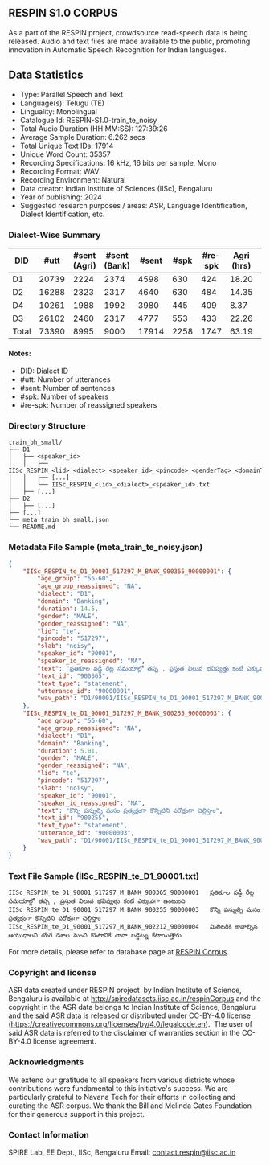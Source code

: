 ## RESPIN S1.0 CORPUS ##

As a part of the RESPIN project, crowdsource read-speech data is being released. Audio and text files
are made available to the public, promoting innovation in Automatic Speech Recognition for Indian languages.

## Data Statistics ##

- Type: Parallel Speech and Text
- Language(s): Telugu (TE)
- Linguality: Monolingual
- Catalogue Id: RESPIN-S1.0-train_te_noisy
- Total Audio Duration (HH:MM:SS): 127:39:26
- Average Sample Duration: 6.262 secs
- Total Unique Text IDs: 17914
- Unique Word Count: 35357
- Recording Specifications: 16 kHz, 16 bits per sample, Mono
- Recording Format: WAV
- Recording Environment: Natural
- Data creator: Indian Institute of Sciences (IISc), Bengaluru
- Year of publishing: 2024
- Suggested research purposes / areas: ASR, Language Identification, Dialect Identification, etc.

### Dialect-Wise Summary ###
| DID   | #utt | #sent (Agri) | #sent (Bank) | #sent | #spk | #re-spk | Agri (hrs) | Bank (hrs) | Total (hrs) |
|-------|------|--------------|--------------|-------|------|---------|------------|------------|-------------|
| D1 | 20739 | 2224 | 2374 | 4598 | 630 | 424 | 18.20 | 17.40 | 35.60 |
| D2 | 16288 | 2323 | 2317 | 4640 | 630 | 484 | 14.35 | 15.10 | 29.45 |
| D4 | 10261 | 1988 | 1992 | 3980 | 445 | 409 | 8.37 | 8.14 | 16.52 |
| D3 | 26102 | 2460 | 2317 | 4777 | 553 | 433 | 22.26 | 23.83 | 46.09 |
| Total | 73390 | 8995 | 9000 | 17914 | 2258 | 1747 | 63.19 | 64.47 | 127.66 |



#### Notes:
- DID: Dialect ID
- #utt: Number of utterances
- #sent: Number of sentences
- #spk: Number of speakers
- #re-spk: Number of reassigned speakers

### Directory Structure ###
```
train_bh_small/
├── D1
│   ├── <speaker_id>
│   │   ├── IISc_RESPIN_<lid>_<dialect>_<speaker_id>_<pincode>_<genderTag>_<domainTag>_<text_id>_<uttid>.wav
│   │   ├── [...]
│   │   └── IISc_RESPIN_<lid>_<dialect>_<speaker_id>.txt
│   ├── [...]
├── D2
│   ├── [...]
├── [...]
└── meta_train_bh_small.json
└── README.md
```

### Metadata File Sample (meta_train_te_noisy.json) ###

```json
{
    "IISc_RESPIN_te_D1_90001_517297_M_BANK_900365_90000001": {
        "age_group": "56-60",
        "age_group_reassigned": "NA",
        "dialect": "D1",
        "domain": "Banking",
        "duration": 14.5,
        "gender": "MALE",
        "gender_reassigned": "NA",
        "lid": "te",
        "pincode": "517297",
        "slab": "noisy",
        "speaker_id": "90001",
        "speaker_id_reassigned": "NA",
        "text": "ప్రతికూల వడ్డీ రేట్ల సమయాల్లో తప్ప , ప్రస్తుత విలువ భవిష్యత్తు కంటే ఎక్కువగా ఉంటుంది",
        "text_id": "900365",
        "text_type": "statement",
        "utterance_id": "90000001",
        "wav_path": "D1/90001/IISc_RESPIN_te_D1_90001_517297_M_BANK_900365_90000001.wav"
    },
    "IISc_RESPIN_te_D1_90001_517297_M_BANK_900255_90000003": {
        "age_group": "56-60",
        "age_group_reassigned": "NA",
        "dialect": "D1",
        "domain": "Banking",
        "duration": 5.01,
        "gender": "MALE",
        "gender_reassigned": "NA",
        "lid": "te",
        "pincode": "517297",
        "slab": "noisy",
        "speaker_id": "90001",
        "speaker_id_reassigned": "NA",
        "text": "కొన్ని పన్నుల్ని మనం ప్రత్యక్షంగా కొన్నిటిని పరోక్షంగా చెల్లిస్తాం",
        "text_id": "900255",
        "text_type": "statement",
        "utterance_id": "90000003",
        "wav_path": "D1/90001/IISc_RESPIN_te_D1_90001_517297_M_BANK_900255_90000003.wav"
    }
}
```

### Text File Sample (IISc_RESPIN_te_D1_90001.txt) ###
```
IISc_RESPIN_te_D1_90001_517297_M_BANK_900365_90000001	ప్రతికూల వడ్డీ రేట్ల సమయాల్లో తప్ప , ప్రస్తుత విలువ భవిష్యత్తు కంటే ఎక్కువగా ఉంటుంది
IISc_RESPIN_te_D1_90001_517297_M_BANK_900255_90000003	కొన్ని పన్నుల్ని మనం ప్రత్యక్షంగా కొన్నిటిని పరోక్షంగా చెల్లిస్తాం
IISc_RESPIN_te_D1_90001_517297_M_BANK_902212_90000004	మిలిటరీకి కావాల్సిన ఆయుధాలని యేరే దేశాల నుంచి కొంటానికే చానా బడ్జెట్ను కేటాయిత్తారు
```

For more details, please refer to database page at [RESPIN Corpus](http://spiredatasets.iisc.ac.in/respinCorpus).

### Copyright and license ###

ASR data created under RESPIN project  by Indian Institute of Science, Bengaluru is available
at http://spiredatasets.iisc.ac.in/respinCorpus and the copyright in the ASR data belongs to
Indian Institute of Science, Bengaluru and the said ASR data is released or distributed under
CC-BY-4.0 license (https://creativecommons.org/licenses/by/4.0/legalcode.en).  The user of
said ASR data is referred to the disclaimer of warranties section in the CC-BY-4.0 license
agreement.


### Acknowledgments ###

We extend our gratitude to all speakers from various districts whose contributions were fundamental to this initiative's success.
We are particularly grateful to Navana Tech for their efforts in collecting and curating the ASR corpus.
We thank the Bill and Melinda Gates Foundation for their generous support in this project.

### Contact Information ###

SPIRE Lab, EE Dept., IISc, Bengaluru
Email: contact.respin@iisc.ac.in